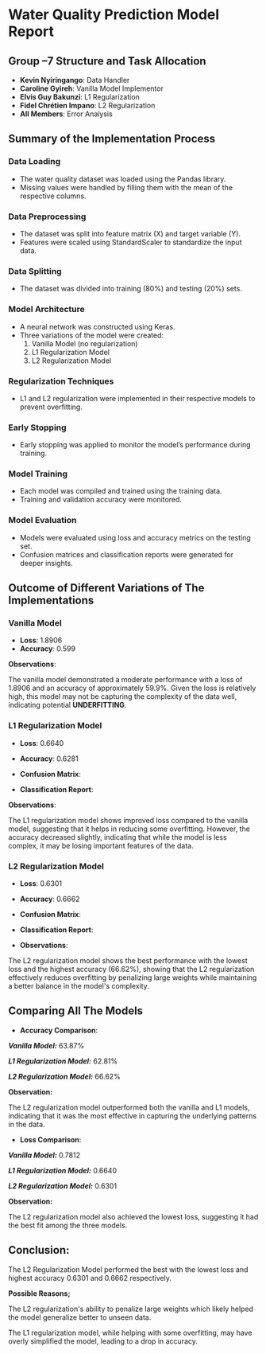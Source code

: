 # Water Quality Prediction Model Report

## Group –7 Structure and Task Allocation

- **Kevin Nyiringango**:  Data Handler
- **Caroline Gyireh**: Vanilla Model Implementor
- **Elvis Guy Bakunzi**: L1 Regularization
- **Fidel Chrétien Impano**: L2 Regularization
- **All Members**: Error Analysis

## Summary of the Implementation Process

### Data Loading
- The water quality dataset was loaded using the Pandas library.
- Missing values were handled by filling them with the mean of the respective columns.

### Data Preprocessing
- The dataset was split into feature matrix (X) and target variable (Y).
- Features were scaled using StandardScaler to standardize the input data.

### Data Splitting
- The dataset was divided into training (80%) and testing (20%) sets.

### Model Architecture
- A neural network was constructed using Keras.
- Three variations of the model were created:
  1. Vanilla Model (no regularization)
  2. L1 Regularization Model
  3. L2 Regularization Model

### Regularization Techniques
- L1 and L2 regularization were implemented in their respective models to prevent overfitting.

### Early Stopping
- Early stopping was applied to monitor the model’s performance during training.

### Model Training
- Each model was compiled and trained using the training data. 
- Training and validation accuracy were monitored.

### Model Evaluation
- Models were evaluated using loss and accuracy metrics on the testing set.
- Confusion matrices and classification reports were generated for deeper insights.

## Outcome of Different Variations of The Implementations

### Vanilla Model
- **Loss**: 1.8906
- **Accuracy**: 0.599

**Observations**:
 
The vanilla model demonstrated a moderate performance with a loss of 1.8906 and an accuracy of approximately 59.9%.
Given the loss is relatively high, this model may not be capturing the complexity of the data well, indicating potential **UNDERFITTING**.

### L1 Regularization Model
- **Loss**: 0.6640
- **Accuracy**: 0.6281
- **Confusion Matrix**: 

- **Classification Report**: 


**Observations**:

The L1 regularization model shows improved loss compared to the vanilla model, suggesting that it helps in reducing some overfitting.
However, the accuracy decreased slightly, indicating that while the model is less complex, it may be losing important features of the data.

### L2 Regularization Model
- **Loss**: 0.6301
- **Accuracy**: 0.6662
- **Confusion Matrix**: 

- **Classification Report**: 

- **Observations**:

The L2 regularization model shows the best performance with the lowest loss and the highest accuracy (66.62%),
showing that the L2 regularization effectively reduces overfitting by penalizing large weights while
maintaining a better balance in the model's complexity.
  

## Comparing All The Models
- **Accuracy Comparison**:

***Vanilla Model:*** 63.87%

***L1 Regularization Model:*** 62.81%

***L2 Regularization Model:*** 66.62%

**Observation:**

The L2 regularization model outperformed both the vanilla and L1 models,
indicating that it was the most effective in capturing the underlying patterns in the data.


- **Loss Comparison**:
  
***Vanilla Model:*** 0.7812

***L1 Regularization Model:*** 0.6640

***L2 Regularization Model:*** 0.6301
  
**Observation:** 

The L2 regularization model also achieved the lowest loss, 
suggesting it had the best fit among the three models.


## **Conclusion**:

The L2 Regularization Model performed the best with the lowest loss and highest accuracy 0.6301 and 0.6662 respectively.

**Possible Reasons;**

The L2 regularization's ability to penalize large weights which likely helped the model generalize better to unseen data.

The L1 regularization model, while helping with some overfitting, may have overly simplified the model, leading to a drop in accuracy.

